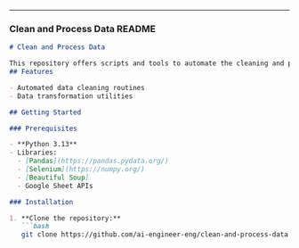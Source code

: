 
---

### Clean and Process Data README

```markdown
# Clean and Process Data

This repository offers scripts and tools to automate the cleaning and processing of data, making it easier to prepare your datasets for analysis. Whether you’re working with CSV files.
## Features

- Automated data cleaning routines
- Data transformation utilities

## Getting Started

### Prerequisites

- **Python 3.13**
- Libraries:
  - [Pandas](https://pandas.pydata.org/)
  - [Selenium](https://numpy.org/)
  - [Beautiful Soup]
  - Google Sheet APIs

### Installation

1. **Clone the repository:**
   ```bash
   git clone https://github.com/ai-engineer-eng/clean-and-process-data.git
